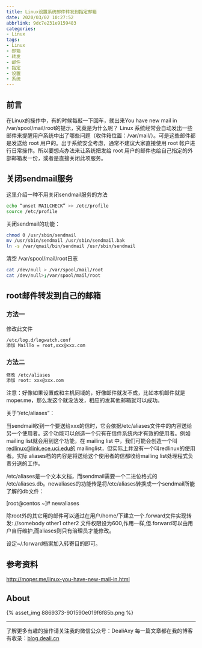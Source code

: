 ```yaml
---
title: Linux设置系统邮件转发到指定邮箱
date: 2020/03/02 10:27:52
abbrlink: 9dc7e231e9159483
categories:
- Linux
tags:
- Linux
- 邮箱
- 转发
- 邮件
- 指定
- 设置
- 系统
---
```

## 前言
在Linux的操作中，有的时候每敲一下回车，就出来You have new mail in /var/spool/mail/root的提示，究竟是为什么呢？
Linux 系统经常会自动发出一些邮件来提醒用户系统中出了哪些问题（收件箱位置：/var/mail/）。可是这些邮件都是发送给 root 用户的。出于系统安全考虑，通常不建议大家直接使用 root 帐户进行日常操作。所以要想点办法来让系统把发给 root 用户的邮件也给自己指定的外部邮箱发一份，或者是直接关闭此项服务。

## 关闭sendmail服务
这里介绍一种不用关闭sendmail服务的方法
```bash
echo “unset MAILCHECK” >> /etc/profile
source /etc/profile
```

关闭sendmail的功能：
```bash
chmod 0 /usr/sbin/sendmail
mv /usr/sbin/sendmail /usr/sbin/sendmail.bak
ln -s /var/qmail/bin/sendmail /usr/sbin/sendmail
```

清空 /var/spool/mail/root日志
```bash
cat /dev/null > /var/spool/mail/root
cat /dev/null>;/var/spool/mail/root
```

## root邮件转发到自己的邮箱
### 方法一
修改此文件
```bash
/etc/log.d/logwatch.conf
添加 MailTo = root,xxx@xxx.com
```

### 方法二
```bash
修改 /etc/aliases
添加 root: xxx@xxx.com
```

注意：好像如果设置成和主机同域的，好像邮件就发不成，比如本机邮件就是moper.me，那么发这个就没法发，相应的发其他邮箱就可以成功。

关于“/etc/aliases”：

当sendmail收到一个要送给xxx的信时，它会依据/etc/aliases文件中的内容送给另一个使用者。这个功能可以创造一个只有在信件系统内才有效的使用者。例如mailing list就会用到这个功能，在 mailing list 中，我们可能会创造一个叫 redlinux@link.ece.uci.edu的 mailinglist，但实际上并没有一个叫redlinux的使用者。实际 aliases档的内容是将送给这个使用者的信都收给mailing list处理程式负责分送的工作。

/etc/aliases是一个文本文档，而sendmail需要一个二进位格式的 /etc/aliases.db。newaliases的功能传是将/etc/aliases转换成一个sendmail所能了解的db文件：

[root@centos ~]# newaliases

除root外的其它用的邮件可以通过在用户/home/下建立一个.forward文件实现转发:
//somebody
other1
other2
文件权限设为600,作用一样,但.forward可以由用户自行维护,而aliases则只有治理员才能修改。

设定~/.forward档案加入转寄目的即可。

## 参考资料
http://moper.me/linux-you-have-new-mail-in.html


## About
{% asset_img 8869373-901590e019f6f85b.png %}

---------------
了解更多有趣的操作请关注我的微信公众号：DealiAxy
每一篇文章都在我的博客有收录：[blog.deali.cn](http://blog.deali.cn)
